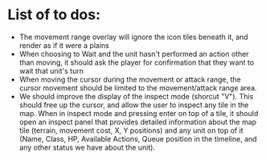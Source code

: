 # List of to dos:

- The movement range overlay will ignore the icon tiles beneath it, and render as if it were a plains
- When choosing to Wait and the unit hasn't performed an action other than moving, it should ask the player for confirmation that they want to wait that unit's turn
- When moving the cursor during the movement or attack range, the cursor movement should be limited to the movement/attack range area.
- We should improve the display of the inspect mode (shorcut "V"). This should free up the cursor, and allow the user to inspect any tile in the map. When in inspect mode and pressing enter on top of a tile, it should open an inspect panel that provides detailed information about the map tile (terrain, movement cost, X, Y positions) and any unit on top of it (Name, Class, HP, Available Actions, Queue position in the timeline, and any other status we have about the unit).


